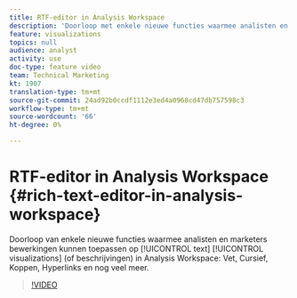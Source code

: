 ```yaml
---
title: RTF-editor in Analysis Workspace
description: 'Doorloop met enkele nieuwe functies waarmee analisten en marketers tekstvisualisaties (of beschrijvingen) in Analysis Workspace kunnen bewerken: vet, cursief, koppen, hyperlinks en nog veel meer.'
feature: visualizations
topics: null
audience: analyst
activity: use
doc-type: feature video
team: Technical Marketing
kt: 1907
translation-type: tm+mt
source-git-commit: 24ad92b0ccdf1112e3ed4a0968cd47db757598c3
workflow-type: tm+mt
source-wordcount: '66'
ht-degree: 0%

---
```



# RTF-editor in Analysis Workspace {#rich-text-editor-in-analysis-workspace}

Doorloop van enkele nieuwe functies waarmee analisten en marketers bewerkingen kunnen toepassen op [!UICONTROL text] [!UICONTROL visualizations] (of beschrijvingen) in Analysis Workspace: Vet, Cursief, Koppen, Hyperlinks en nog veel meer.

>[!VIDEO](https://video.tv.adobe.com/v/23726/?quality=12)
